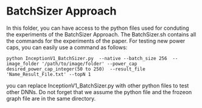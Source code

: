 # BatchSizer Approach

In this folder, you can have access to the python files used for conduting the experiments of the BatchSizer Approach. The BatchSizer.sh contains all the commands for the experiments of the paper.
For testing new power caps, you can easily use a command as follows:

    python InceptionV1_BatchSizer.py  --native --batch_size 256  --image_folder '/path/to/image/folder' --power_cap desired_power_cap_integer(50 to 250)  --result_file 'Name_Result_File.txt' --topN 1

you can replace InceptionV1_BatchSizer.py with other python files to test other DNNs. Do not forget that we assume the python file and the frozeon graph file are in the same directory.
